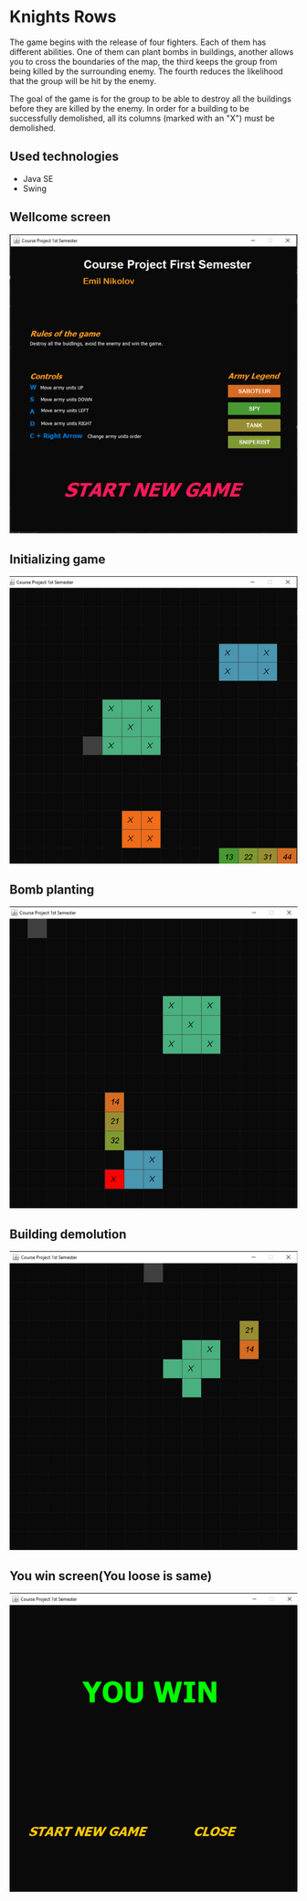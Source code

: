 # Knights Rows

The game begins with the release of four fighters. Each of them has different abilities. One of them can plant bombs in buildings, another allows you to cross the boundaries of the map, 
the third keeps the group from being killed by the surrounding enemy. The fourth reduces the likelihood that the group will be hit by the enemy.

The goal of the game is for the group to be able to destroy all the buildings before they are killed by the enemy. In order for a building to be successfully demolished,
all its columns (marked with an "X") must be demolished.


## Used technologies
- Java SE 
- Swing


## Wellcome screen
![Alt text](https://raw.githubusercontent.com/alpineca/FirstCourseProject/master/screenshots/first_scene.jpg)

## Initializing game
![Alt text](https://raw.githubusercontent.com/alpineca/FirstCourseProject/master/screenshots/start_gameplay.jpg)

## Bomb planting
![Alt text](https://raw.githubusercontent.com/alpineca/FirstCourseProject/master/screenshots/gameplay_1.jpg)

## Building demolution
![Alt text](https://raw.githubusercontent.com/alpineca/FirstCourseProject/master/screenshots/gameplay_2.jpg)

## You win screen(You loose is same)
![Alt text](https://raw.githubusercontent.com/alpineca/FirstCourseProject/master/screenshots/you_win.jpg)
